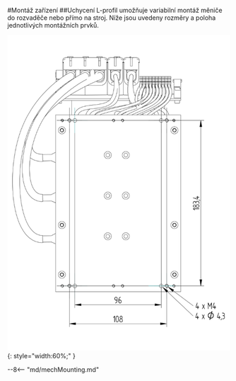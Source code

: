 #Montáž zařízení
##Uchycení
L-profil umožňuje variabilní montáž měniče do rozvaděče nebo přímo na stroj.
Níže jsou uvedeny rozměry a poloha jednotlivých montážních prvků.

![TGZ-S-48-100/450-O Mounting Top](../img/mounting.webp){: style="width:60%;" }

--8<-- "md/mechMounting.md"